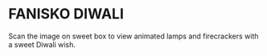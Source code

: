 # FANISKO DIWALI
Scan the image on sweet box to view animated lamps and firecrackers with a sweet Diwali wish.

